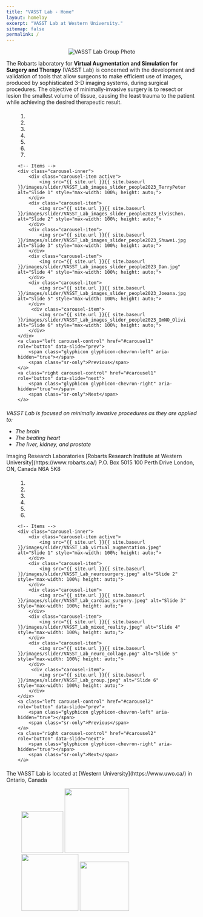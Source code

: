 ```yaml
---
title: "VASST Lab - Home"
layout: homelay
excerpt: "VASST Lab at Western University."
sitemap: false
permalink: /
---
```


<!DOCTYPE html>
<html lang="en">
<head>
    <meta charset="UTF-8">
    <meta name="viewport" content="width=device-width, initial-scale=1.0">
    <title>VASST Lab - Home</title>
    <link rel="stylesheet" href="https://maxcdn.bootstrapcdn.com/bootstrap/3.3.6/css/bootstrap.min.css">
    <style>
        /* Carousel */
        .carousel {
            border-radius: 3px;
            margin: 20px 30px;
        }
    </style>
</head>
<body>

<div style="text-align: center;">
  <img src="{{ site.url }}{{ site.baseurl }}/images/teampic/VASST_Lab_GroupPhoto_Apr2024.JPG" alt="VASST Lab Group Photo" style="max-width: 100%; height: auto;">
</div>

<p>The Robarts laboratory for <b>Virtual Augmentation and Simulation for Surgery and Therapy</b> (VASST Lab) is concerned with the development and validation of tools that allow surgeons to make efficient use of images, produced by sophisticated 3-D imaging systems, during surgical procedures. The objective of minimally-invasive surgery is to resect or lesion the smallest volume of tissue, causing the least trauma to the patient while achieving the desired therapeutic result.</p>

<div id="carousel1" class="carousel slide" data-ride="carousel" data-interval="4000" data-pause="hover">
    <!-- Menu -->
    <ol class="carousel-indicators">
        <li data-target="#carousel1" data-slide-to="0" class="active"></li>
        <li data-target="#carousel1" data-slide-to="1"></li>
        <li data-target="#carousel1" data-slide-to="2"></li>
        <li data-target="#carousel1" data-slide-to="3"></li>
        <li data-target="#carousel1" data-slide-to="4"></li>
        <li data-target="#carousel1" data-slide-to="5"></li>
        <li data-target="#carousel1" data-slide-to="6"></li>
    </ol>

    <!-- Items -->
    <div class="carousel-inner">
        <div class="carousel-item active">
            <img src="{{ site.url }}{{ site.baseurl }}/images/slider/VASST_Lab_images_slider_people2023_TerryPeters.jpg" alt="Slide 1" style="max-width: 100%; height: auto;">
        </div>
        <div class="carousel-item">
            <img src="{{ site.url }}{{ site.baseurl }}/images/slider/VASST_Lab_images_slider_people2023_ElvisChen.jpeg" alt="Slide 2" style="max-width: 100%; height: auto;">
        </div>
        <div class="carousel-item">
            <img src="{{ site.url }}{{ site.baseurl }}/images/slider/VASST_Lab_images_slider_people2023_Shuwei.jpg" alt="Slide 3" style="max-width: 100%; height: auto;">
        </div>
        <div class="carousel-item">
            <img src="{{ site.url }}{{ site.baseurl }}/images/slider/VASST_Lab_images_slider_people2023_Dan.jpg" alt="Slide 4" style="max-width: 100%; height: auto;">
        </div>
        <div class="carousel-item">
            <img src="{{ site.url }}{{ site.baseurl }}/images/slider/VASST_Lab_images_slider_people2023_Joeana.jpg" alt="Slide 5" style="max-width: 100%; height: auto;">
        </div>       
         <div class="carousel-item">
            <img src="{{ site.url }}{{ site.baseurl }}/images/slider/VASST_Lab_images_slider_people2023_ImNO_OliviaEmmaCharles.jpg" alt="Slide 6" style="max-width: 100%; height: auto;">
        </div>
    </div>
    <a class="left carousel-control" href="#carousel1" role="button" data-slide="prev">
        <span class="glyphicon glyphicon-chevron-left" aria-hidden="true"></span>
        <span class="sr-only">Previous</span>
    </a>
    <a class="right carousel-control" href="#carousel1" role="button" data-slide="next">
        <span class="glyphicon glyphicon-chevron-right" aria-hidden="true"></span>
        <span class="sr-only">Next</span>
    </a>
</div>

<p><i>VASST Lab is focused on minimally invasive procedures as they are applied to:</i></p>
<ul>
    <li><i>The brain</i></li>
    <li><i>The beating heart</i></li>
    <li><i>The liver, kidney, and prostate</i></li>
</ul>

<p>Imaging Research Laboratories  
[Robarts Research Institute at Western University](https://www.robarts.ca/)  
P.O. Box 5015 100 Perth Drive  
London, ON, Canada N6A 5K8</p>

<div id="carousel2" class="carousel slide" data-ride="carousel" data-interval="4000" data-pause="hover">
    <!-- Menu -->
    <ol class="carousel-indicators">
        <li data-target="#carousel2" data-slide-to="0" class="active"></li>
        <li data-target="#carousel2" data-slide-to="1"></li>
        <li data-target="#carousel2" data-slide-to="2"></li>
        <li data-target="#carousel2" data-slide-to="3"></li>
        <li data-target="#carousel2" data-slide-to="4"></li>
        <li data-target="#carousel2" data-slide-to="5"></li>
    </ol>

    <!-- Items -->
    <div class="carousel-inner">
        <div class="carousel-item active">
            <img src="{{ site.url }}{{ site.baseurl }}/images/slider/VASST_Lab_virtual_augmentation.jpeg" alt="Slide 1" style="max-width: 100%; height: auto;">
        </div>
        <div class="carousel-item">
            <img src="{{ site.url }}{{ site.baseurl }}/images/slider/VASST_Lab_neurosurgery.jpeg" alt="Slide 2" style="max-width: 100%; height: auto;">
        </div>
        <div class="carousel-item">
            <img src="{{ site.url }}{{ site.baseurl }}/images/slider/VASST_Lab_cardiac_surgery.jpeg" alt="Slide 3" style="max-width: 100%; height: auto;">
        </div>
        <div class="carousel-item">
            <img src="{{ site.url }}{{ site.baseurl }}/images/slider/VASST_Lab_mixed_reality.jpeg" alt="Slide 4" style="max-width: 100%; height: auto;">
        </div>
        <div class="carousel-item">
            <img src="{{ site.url }}{{ site.baseurl }}/images/slider/VASST_Lab_neuro_collage.png" alt="Slide 5" style="max-width: 100%; height: auto;">
        </div>       
         <div class="carousel-item">
            <img src="{{ site.url }}{{ site.baseurl }}/images/slider/VASST_Lab_group.jpeg" alt="Slide 6" style="max-width: 100%; height: auto;">
        </div>
    </div>
    <a class="left carousel-control" href="#carousel2" role="button" data-slide="prev">
        <span class="glyphicon glyphicon-chevron-left" aria-hidden="true"></span>
        <span class="sr-only">Previous</span>
    </a>
    <a class="right carousel-control" href="#carousel2" role="button" data-slide="next">
        <span class="glyphicon glyphicon-chevron-right" aria-hidden="true"></span>
        <span class="sr-only">Next</span>
    </a>
</div>

<p>The VASST Lab is located at [Western University](https://www.uwo.ca/) in Ontario, Canada</p>

<figure class="fourth">
  <img src="{{ site.url }}{{ site.baseurl }}/images/logopic/VASST_Lab_logo.jpeg" style="width: 110px;">
  <img src="{{ site.url }}{{ site.baseurl }}/images/logopic/Western_University.png" style="width: 170px;">
  <img src="{{ site.url }}{{ site.baseurl }}/images/logopic/robarts_logo.png" style="width: 150px;">
  <img src="{{ site.url }}{{ site.baseurl }}/images/logopic/Schulich_medicine_logo.png" style="width: 130px;">
</figure>

<script src="https://ajax.googleapis.com/ajax/libs/jquery/1.12.4/jquery.min.js"></script>
<script src="https://maxcdn.bootstrapcdn.com/bootstrap/3.3.6/js/bootstrap.min.js"></script>
<script>
    $(document).ready(function(){
        $('#carousel1').carousel({
            interval: 4000, // changes the interval to 4 seconds
            pause: 'hover'
        });
        $('#carousel2').carousel({
            interval: 4000, // changes the interval to 4 seconds
            pause: 'hover'
        });
    });
</script>

</body>
</html>
